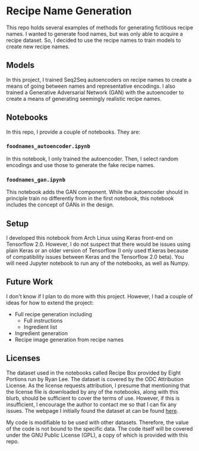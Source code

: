 
# Recipe Name Generation

This repo holds several examples of methods for generating fictitious
recipe names. I wanted to generate food names, but was only able to
acquire a recipe dataset. So, I decided to use the recipe names to
train models to create new recipe names.

## Models

In this project, I trained Seq2Seq autoencoders on recipe names to create
a means of going between names and representative encodings. I also trained
a Generative Adversarial Network (GAN) with the autoencoder to create a
means of generating seemingly realistic recipe names.

## Notebooks

In this repo, I provide a couple of notebooks. They are:

### `foodnames_autoencoder.ipynb`

In this notebook, I only trained the autoencoder. Then, I select random
encodings and use those to generate the fake recipe names.

### `foodnames_gan.ipynb`

This notebook adds the GAN component. While the autoencoder should in
principle train no differently from in the first notebook, this
notebook includes the concept of GANs in the design.

## Setup

I developed this notebook from Arch Linux using Keras front-end on
Tensorflow 2.0. However, I do not suspect that there would be issues
using plain Keras or an older version of Tensorflow (I only used tf.keras
because of compatibility issues between Keras and the Tensorflow 2.0 beta).
You will need Jupyter notebook to run any of the notebooks, as well as Numpy.

## Future Work

I don't know if I plan to do more with this project. However, I had a couple
of ideas for how to extend the project:

* Full recipe generation including
    * Full instructions
    * Ingredient list
* Ingredient generation
* Recipe image generation from recipe names

## Licenses

The dataset used in the notebooks called Recipe Box provided by Eight Portions
run by Ryan Lee. The dataset is covered by the ODC Attribution License. As the
license requests attribution, I presume that mentioning that the license file
is downloaded by any of the notebooks, along with this blurb, should be
sufficient to cover the terms of use. However, if this is insufficient, I
encourage the author to contact me so that I can fix any issues. The webpage
I initially found the dataset at can be found [here](https://eightportions.com/datasets/Recipes/).

My code is modifiable to be used with other datasets. Therefore, the value of
the code is not bound to the specific data. The code itself will be covered
under the GNU Public License (GPL), a copy of which is provided with this repo.

